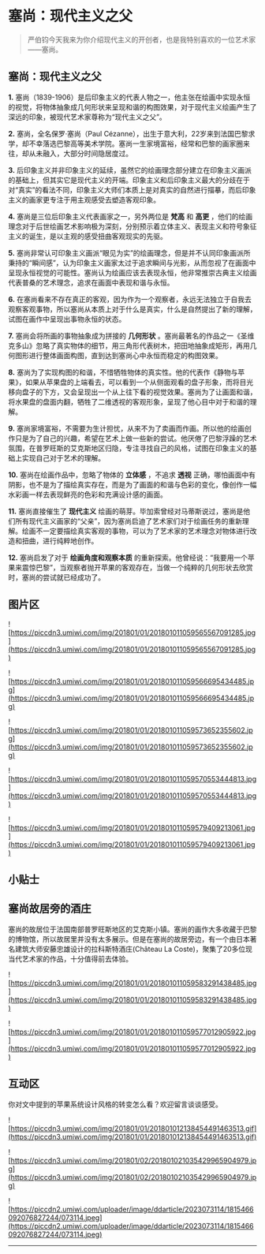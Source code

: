 # 塞尚：现代主义之父

> 严伯钧今天我来为你介绍现代主义的开创者，也是我特别喜欢的一位艺术家——塞尚。

## 塞尚：现代主义之父

 **1.** 塞尚（1839-1906）是后印象主义的代表人物之一，他主张在绘画中实现永恒的视觉，将物体抽象成几何形状来呈现和谐的构图效果，对于现代主义绘画产生了深远的印象，被现代艺术家尊称为“现代主义之父”。

 **2.** 塞尚，全名保罗·塞尚（Paul Cézanne），出生于意大利，22岁来到法国巴黎求学，却不幸落选巴黎高等美术学院。塞尚一生家境富裕，经常和巴黎的画家圈来往，却从未融入，大部分时间隐居度过。

 **3.** 后印象主义并非印象主义的延续，虽然它的绘画理念部分建立在印象主义画派的基础上，但其实它是现代主义的开端。印象主义和后印象主义最大的分歧在于对“真实”的看法不同，印象主义大师们本质上是对真实的自然进行描摹，而后印象主义的画家更专注于用主观感受去塑造客观印象。

 **4.** 塞尚是三位后印象主义代表画家之一，另外两位是 **梵高** 和 **高更** ，他们的绘画理念对于后世绘画艺术影响极为深刻，分别预示着立体主义、表现主义和符号象征主义的诞生，是以主观的感受扭曲客观现实的先驱。

 **5.** 塞尚非常认可印象主义画派“眼见为实”的绘画理念，但是并不认同印象画派所秉持的“瞬间感”，认为印象主义画家太过于追求瞬间与光影，从而忽视了在画面中呈现永恒视觉的可能性。塞尚认为绘画应该去表现永恒，他非常推崇古典主义绘画代表普桑的艺术理念，追求在画面中表现和谐与永恒。

 **6.** 在塞尚看来不存在真正的客观，因为作为一个观察者，永远无法独立于自我去观察客观事物，所以塞尚从本质上对于什么是真实，什么是自然提出了新的理解，试图在画作中呈现出事物永恒的状态。

 **7.** 塞尚会将所画的事物抽象成为拼接的 **几何形状** 。塞尚最著名的作品之一《圣维克多山》忽略了真实物体的细节，用三角形代表树木，把田地抽象成矩形，再用几何图形进行整体画面构图，直到达到塞尚心中永恒而稳定的构图效果。

 **8.** 塞尚为了实现构图的和谐，不惜牺牲物体的真实性。他的代表作《静物与苹果》，如果从苹果盘的上端看去，可以看到一个从侧面观看的盘子形象，而将目光移向盘子的下方，又会呈现出一个从上往下看的视觉效果。塞尚为了让画面和谐，将水果盘的盘面内翻，牺牲了二维透视的客观形象，呈现了他心目中对于和谐的理解。

 **9.** 塞尚家境富裕，不需要为生计担忧，从来不为了卖画而作画。所以他的绘画创作只是为了自己的兴趣，希望在艺术上做一些新的尝试。他厌倦了巴黎浮躁的艺术氛围，在普罗旺斯的艾克斯地区归隐，专注寻找自己的风格，试图在印象主义的基础上实现自己对于艺术的理解。

 **10.** 塞尚在绘画作品中，忽略了物体的 **立体感** ，不追求 **透视** 正确，哪怕画面中有阴影，也不是为了描绘真实存在，而是为了画面的和谐与色彩的变化，像创作一幅水彩画一样去表现鲜亮的色彩和充满设计感的画面。

 **11.** 塞尚直接催生了 **现代主义** 绘画的萌芽。毕加索曾经对马蒂斯说过，塞尚是他们所有现代主义画家的“父亲”，因为塞尚启迪了艺术家们对于绘画任务的重新理解。绘画不一定要描绘真实客观的事物，可以为了艺术家的艺术理念对物体进行改造和扭曲，进行纯粹地创作。 

 **12.** 塞尚启发了对于 **绘画角度和观察本质** 的重新探索。他曾经说：“我要用一个苹果来震惊巴黎”，当观察者抛开苹果的客观存在，当做一个纯粹的几何形状去欣赏时，塞尚的尝试就已经成功了。

## 图片区

![https://piccdn3.umiwi.com/img/201801/01/201801011059565567091285.jpg](https://piccdn3.umiwi.com/img/201801/01/201801011059565567091285.jpg)

![https://piccdn3.umiwi.com/img/201801/01/201801011059566695434485.jpg](https://piccdn3.umiwi.com/img/201801/01/201801011059566695434485.jpg)

![https://piccdn3.umiwi.com/img/201801/01/201801011059573652355602.jpg](https://piccdn3.umiwi.com/img/201801/01/201801011059573652355602.jpg)

![https://piccdn3.umiwi.com/img/201801/01/201801011059570553444813.jpg](https://piccdn3.umiwi.com/img/201801/01/201801011059570553444813.jpg)

![https://piccdn3.umiwi.com/img/201801/01/201801011059579409213061.jpg](https://piccdn3.umiwi.com/img/201801/01/201801011059579409213061.jpg)

## 小贴士

## 塞尚故居旁的酒庄

塞尚的故居位于法国南部普罗旺斯地区的艾克斯小镇。塞尚的画作大多收藏于巴黎的博物馆，所以故居里并没有太多展示。但是在塞尚的故居旁边，有一个由日本著名建筑大师安藤忠雄设计的拉科斯特酒庄(Château La Coste)，聚集了20多位现当代艺术家的作品，十分值得前去体验。

![https://piccdn3.umiwi.com/img/201801/01/201801011059583291438485.jpg](https://piccdn3.umiwi.com/img/201801/01/201801011059583291438485.jpg)

![https://piccdn3.umiwi.com/img/201801/01/201801011059577012905922.jpg](https://piccdn3.umiwi.com/img/201801/01/201801011059577012905922.jpg)

## 互动区

你对文中提到的苹果系统设计风格的转变怎么看？欢迎留言谈谈感受。

![https://piccdn3.umiwi.com/img/201801/01/201801012138454491463513.gif](https://piccdn3.umiwi.com/img/201801/01/201801012138454491463513.gif)

![https://piccdn3.umiwi.com/img/201801/02/201801021035429965904979.jpg](https://piccdn3.umiwi.com/img/201801/02/201801021035429965904979.jpg)

![https://piccdn2.umiwi.com/uploader/image/ddarticle/2023073114/1815466092076827244/073114.jpeg](https://piccdn2.umiwi.com/uploader/image/ddarticle/2023073114/1815466092076827244/073114.jpeg)

---
